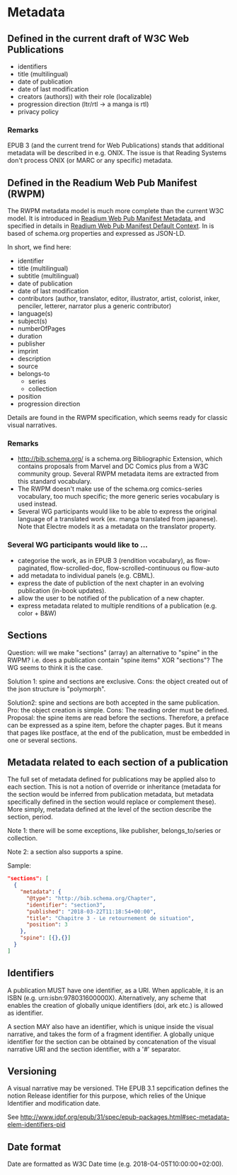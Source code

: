 # Metadata

## Defined in the current draft of W3C Web Publications

- identifiers
- title (multilingual)
- date of publication
- date of last modification
- creators (authors)) with their role (localizable)
- progression direction (ltr/rtl -> a manga is rtl)
- privacy policy

### Remarks

EPUB 3 (and the current trend for Web Publications) stands that additional metadata will be described in e.g. ONIX. The issue is that Reading Systems don't process ONIX (or MARC or any specific) metadata.

## Defined in the Readium Web Pub Manifest (RWPM)

The RWPM metadata model is much more complete than the current W3C model. It is introduced in [Readium Web Pub Manifest Metadata](https://github.com/readium/webpub-manifest#metadata), and specified in details in [Readium Web Pub Manifest Default Context](https://github.com/readium/webpub-manifest/tree/master/contexts/default). In is based of schema.org properties and expressed as JSON-LD.

In short, we find here: 

- identifier
- title (multilingual)
- subtitle (multilingual)
- date of publication
- date of last modification
- contributors (author, translator, editor, illustrator, artist, colorist, inker, penciler, letterer, narrator plus a generic contributor)
- language(s)
- subject(s)
- numberOfPages
- duration
- publisher
- imprint
- description
- source
- belongs-to
  - series
  - collection
- position
- progression direction

Details are found in the RWPM specification, which seems ready for classic visual narratives.

### Remarks

* http://bib.schema.org/ is a schema.org Bibliographic Extension, which contains proposals from Marvel and DC Comics plus from a W3C community group. Several RWPM metadata items are extracted from this standard vocabulary.
* The RWPM doesn't make use of the schema.org comics-series vocabulary, too much specific; the more generic series vocabulary is used instead. 
* Several WG participants would like to be able to express the original language of a translated work (ex. manga translated from japanese). Note that Electre models it as a metadata on the translator property.

### Several WG participants would like to ... 

* categorise the work, as in EPUB 3 (rendition vocabulary), as flow-paginated, flow-scrolled-doc, flow-scrolled-continuous ou flow-auto
* add metadata to individual panels (e.g. CBML).
* express the date of publiction of the next chapter in an evolving publication (in-book updates).
* allow the user to be notified of the publication of a new chapter.
* express metadata related to multiple renditions of a publication (e.g. color + B&amp;W)

## Sections

Question: will we make "sections" (array) an alternative to "spine" in the RWPM? i.e. does a publication contain "spine items" XOR "sections"? The WG seems to think it is the case.  

Solution 1: spine and sections are exclusive.
Cons: the object created out of the json structure is "polymorph". 

Solution2: spine and sections are both accepted in the same publication.
Pro: the object creation is simple. 
Cons: The reading order must be defined.
Proposal: the spine items are read before the sections. Therefore, a preface can be expressed as a spine item, before the chapter pages. But it means that pages like postface, at the end of the publication, must be embedded in one or several sections.   

## Metadata related to each section of a publication

The full set of metadata defined for publications may be applied also to each section. This is not a notion of override or inheritance (metadata for the section would be inferred from publication metadata, but metadata specifically defined in the section would replace or complement these). More simply, metadata defined at the level of the section describe the section, period. 

Note 1: there will be some exceptions, like publisher, belongs_to/series or collection.

Note 2: a section also supports a spine.

Sample:

```json
"sections": [
  {
    "metadata": {
      "@type": "http://bib.schema.org/Chapter",
      "identifier": "section3",
      "published": "2018-03-22T11:18:54+00:00",
      "title": "Chapitre 3 - Le retournement de situation",
      "position": 3
    },
    "spine": [{},{}]
  }
]
```

## Identifiers

A publication MUST have one identifier, as a URI. When applicable, it is an ISBN (e.g. urn:isbn:978031600000X). Alternatively, any scheme that enables the creation of globally unique identifiers (doi, ark etc.) is allowed as identifier. 

A section MAY also have an identifier, which is unique inside the visual narrative, and takes the form of a fragment identifier. A globally unique identifier for the section can be obtained by concatenation of the visual narrative URI and the section identifier, with a '#' separator.  

## Versioning

A visual narrative may be versioned. THe EPUB 3.1 sepcification defines the notion Release identifier for this purpose, which relies of the Unique Identifier and modification date. 

See http://www.idpf.org/epub/31/spec/epub-packages.html#sec-metadata-elem-identifiers-pid


## Date format
Date are formatted as W3C Date time (e.g. 2018-04-05T10:00:00+02:00).




